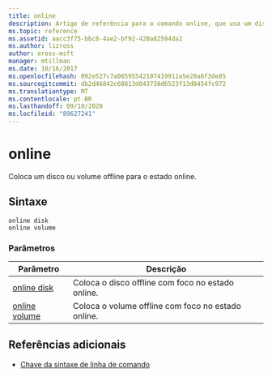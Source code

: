 ```yaml
---
title: online
description: Artigo de referência para o comando online, que usa um disco ou volume offline para o estado online.
ms.topic: reference
ms.assetid: aacc3f75-bbc8-4ae2-bf92-420a82594da2
ms.author: lizross
author: eross-msft
manager: mtillman
ms.date: 10/16/2017
ms.openlocfilehash: 092e527c7a06595542107419911a5e28a6f3de85
ms.sourcegitcommit: db2d46842c68813d043738d6523f13d8454fc972
ms.translationtype: MT
ms.contentlocale: pt-BR
ms.lasthandoff: 09/10/2020
ms.locfileid: "89627241"
---
```

# <a name="online"></a>online

Coloca um disco ou volume offline para o estado online.

## <a name="syntax"></a>Sintaxe

```
online disk
online volume
```

### <a name="parameters"></a>Parâmetros

| Parâmetro | Descrição |
|--|--|
| [online disk](online-disk.md) | Coloca o disco offline com foco no estado online. |
| [online volume](online-volume.md) | Coloca o volume offline com foco no estado online. |

## <a name="additional-references"></a>Referências adicionais

- [Chave da sintaxe de linha de comando](command-line-syntax-key.md)
